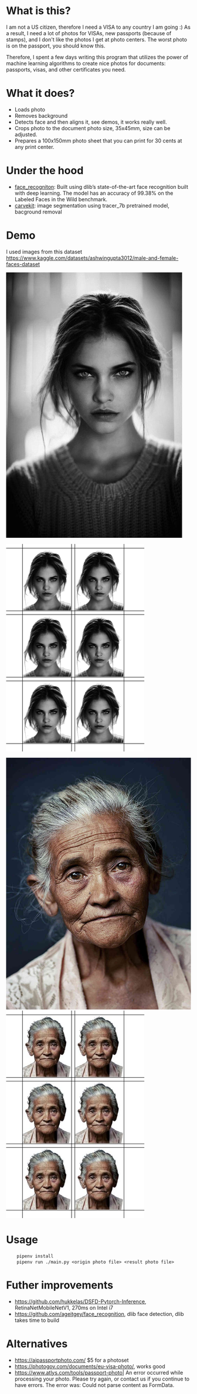 # What is this?

I am not a US citizen, therefore I need a VISA to any country I am going :) As a result, I need a lot of photos for VISAs, new passports (because of stamps), and I don't like the photos I get at photo centers. The worst photo is on the passport, you should know this.

Therefore, I spent a few days writing this program that utilizes the power of machine learning algorithms to create nice photos for documents: passports, visas, and other certificates you need.

# What it does?

- Loads photo
- Removes background
- Detects face and then aligns it, see demos, it works really well.
- Crops photo to the document photo size, 35x45mm, size can be adjusted.
- Prepares a 100x150mm photo sheet that you can print for 30 cents at any print center.

# Under the hood
-  [face_recogniton](https://github.com/ageitgey/face_recognition): Built using dlib’s state-of-the-art face recognition built with deep learning. The model has an accuracy of 99.38% on the Labeled Faces in the Wild benchmark.
- [carvekit](https://github.com/OPHoperHPO/image-background-remove-tool): image segmentation using tracer_7b pretrained model, bacground removal

# Demo

I used images from this dataset https://www.kaggle.com/datasets/ashwingupta3012/male-and-female-faces-dataset

![Origin](demo/1018.jpg)

![Result](demo/1018_result.png)

![Origin](demo/1.jpg)
![Result](demo/1_result.jpg)

# Usage
```
    pipenv install
    pipenv run ./main.py <origin photo file> <result photo file>
```


# Futher improvements

- https://github.com/hukkelas/DSFD-Pytorch-Inference, RetinaNetMobileNetV1, 270ms on Intel i7
- https://github.com/ageitgey/face_recognition, dlib face detection, dlib takes time to build

# Alternatives

- https://aipassportphoto.com/ $5 for a photoset
- https://photogov.com/documents/eu-visa-photo/, works good
- https://www.atlys.com/tools/passport-photo| An error occurred while processing your photo. Please try again, or contact us if you continue to have errors. The error was: Could not parse content as FormData.